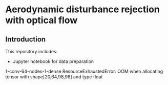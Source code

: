 # Aerodynamic disturbance rejection with optical flow

## Introduction

This repository includes:

- Jupyter notebook for data preparation


1-conv-64-nodes-1-dense
ResourceExhaustedError: OOM when allocating tensor with shape[20,64,98,98] and type float
